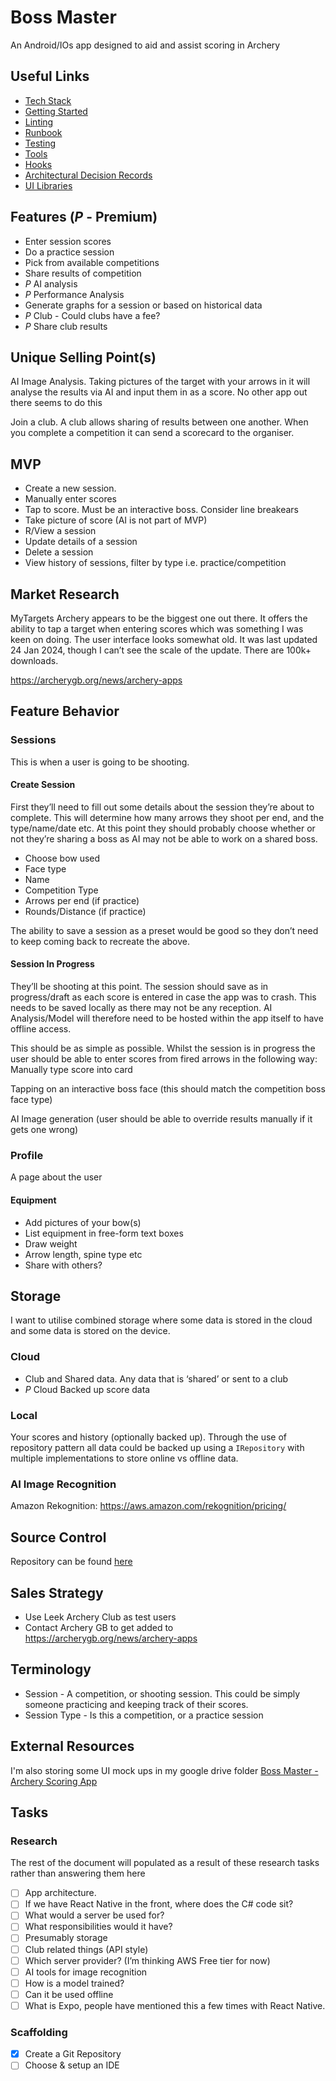 # Boss Master

An Android/IOs app designed to aid and assist scoring in Archery

## Useful Links

- [Tech Stack](./docs/tech-stack)
- [Getting Started](./docs/getting-started.md)
- [Linting](./docs/linting.md)
- [Runbook](./docs/runbook.md)
- [Testing](./docs/testing.md)
- [Tools](./docs/tools.md)
- [Hooks](./docs/hooks/README.md)
- [Architectural Decision Records](./docs/adr/README.md)
- [UI Libraries](./docs/ui-libraries.md)

## Features (_P_ - Premium)

- Enter session scores
- Do a practice session
- Pick from available competitions
- Share results of competition
- _P_ AI analysis
- _P_ Performance Analysis
- Generate graphs for a session or based on historical data
- _P_ Club - Could clubs have a fee?
- _P_ Share club results

## Unique Selling Point(s)

AI Image Analysis. Taking pictures of the target with your arrows in it will analyse the results via AI and input them in as a score. No other app out there seems to do this

Join a club. A club allows sharing of results between one another. When you complete a competition it can send a scorecard to the organiser.

## MVP

- Create a new session.
- Manually enter scores
- Tap to score. Must be an interactive boss. Consider line breakears
- Take picture of score (AI is not part of MVP)
- R/View a session
- Update details of a session
- Delete a session
- View history of sessions, filter by type i.e. practice/competition

## Market Research

MyTargets Archery appears to be the biggest one out there. It offers the ability to tap a target when entering scores which was something I was keen on doing. The user interface looks somewhat old. It was last updated 24 Jan 2024, though I can’t see the scale of the update. There are 100k+ downloads.

https://archerygb.org/news/archery-apps

## Feature Behavior

### Sessions

This is when a user is going to be shooting.

#### Create Session

First they’ll need to fill out some details about the session they’re about to complete. This will determine how many arrows they shoot per end, and the type/name/date etc. At this point they should probably choose whether or not they’re sharing a boss as AI may not be able to work on a shared boss.

- Choose bow used
- Face type
- Name
- Competition Type
- Arrows per end (if practice)
- Rounds/Distance (if practice)

The ability to save a session as a preset would be good so they don’t need to keep coming back to recreate the above.

#### Session In Progress

They’ll be shooting at this point. The session should save as in progress/draft as each score is entered in case the app was to crash. This needs to be saved locally as there may not be any reception. AI Analysis/Model will therefore need to be hosted within the app itself to have offline access.

This should be as simple as possible. Whilst the session is in progress the user should be able to enter scores from fired arrows in the following way:
Manually type score into card

Tapping on an interactive boss face (this should match the competition boss face type)

AI Image generation (user should be able to override results manually if it gets one wrong)

### Profile

A page about the user

#### Equipment

- Add pictures of your bow(s)
- List equipment in free-form text boxes
- Draw weight
- Arrow length, spine type etc
- Share with others?

## Storage

I want to utilise combined storage where some data is stored in the cloud and some data is stored on the device.

### Cloud

- Club and Shared data. Any data that is ‘shared’ or sent to a club
- _P_ Cloud Backed up score data

### Local

Your scores and history (optionally backed up). Through the use of repository pattern all data could be backed up using a `IRepository` with multiple implementations to store online vs offline data.

### AI Image Recognition

Amazon Rekognition: https://aws.amazon.com/rekognition/pricing/

## Source Control

Repository can be found [here](https://github.com/MrZeeba/boss-master)

## Sales Strategy

- Use Leek Archery Club as test users
- Contact Archery GB to get added to https://archerygb.org/news/archery-apps

## Terminology

- Session - A competition, or shooting session. This could be simply someone practicing and keeping track of their scores.
- Session Type - Is this a competition, or a practice session

## External Resources

I'm also storing some UI mock ups in my google drive folder [Boss Master - Archery Scoring App](https://drive.google.com/drive/folders/1xHw_5s4eEELYp4uWopVTb6TwpZSKrL81)

## Tasks

### Research

The rest of the document will populated as a result of these research tasks rather than answering them here

- [ ] App architecture.
- [ ] If we have React Native in the front, where does the C# code sit?
- [ ] What would a server be used for?
- [ ] What responsibilities would it have?
- [ ] Presumably storage
- [ ] Club related things (API style)
- [ ] Which server provider? (I’m thinking AWS Free tier for now)
- [ ] AI tools for image recognition
- [ ] How is a model trained?
- [ ] Can it be used offline
- [ ] What is Expo, people have mentioned this a few times with React Native.

### Scaffolding

- [x] Create a Git Repository
- [ ] Choose & setup an IDE
